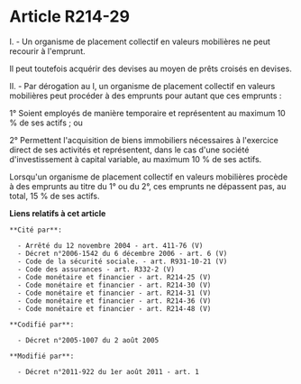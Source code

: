 # Article R214-29

I. - Un organisme de placement collectif en valeurs mobilières ne peut recourir à l'emprunt. 

Il peut toutefois acquérir des devises au moyen de prêts croisés en devises. 

II. - Par dérogation au I, un organisme de placement collectif en valeurs mobilières peut procéder à des emprunts pour autant
que ces emprunts : 

1° Soient employés de manière temporaire et représentent au maximum 10 % de ses actifs ; ou 

2° Permettent l'acquisition de biens immobiliers nécessaires à l'exercice direct de ses activités et représentent, dans le
cas d'une société d'investissement à capital variable, au maximum 10 % de ses actifs. 

Lorsqu'un organisme de placement collectif en valeurs mobilières procède à des emprunts au titre du 1° ou du 2°, ces emprunts
ne dépassent pas, au total, 15 % de ses actifs.

**Liens relatifs à cet article**

	**Cité par**:

	  - Arrêté du 12 novembre 2004 - art. 411-76 (V)
	  - Décret n°2006-1542 du 6 décembre 2006 - art. 6 (V)
	  - Code de la sécurité sociale. - art. R931-10-21 (V)
	  - Code des assurances - art. R332-2 (V)
	  - Code monétaire et financier - art. R214-25 (V)
	  - Code monétaire et financier - art. R214-30 (V)
	  - Code monétaire et financier - art. R214-31 (V)
	  - Code monétaire et financier - art. R214-36 (V)
	  - Code monétaire et financier - art. R214-48 (V)

	**Codifié par**:

	  - Décret n°2005-1007 du 2 août 2005

	**Modifié par**:

	  - Décret n°2011-922 du 1er août 2011 - art. 1
